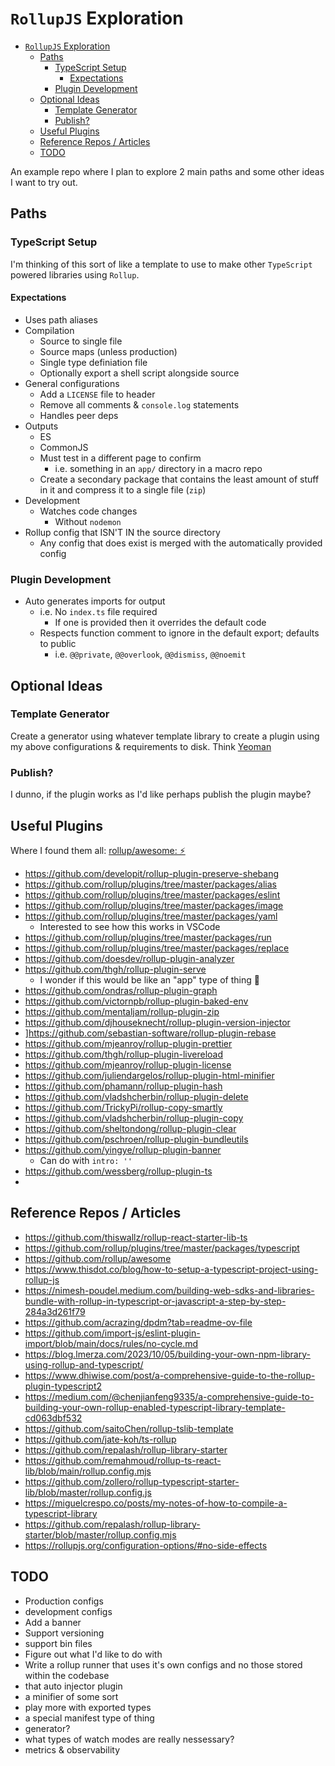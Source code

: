# `RollupJS` Exploration
- [`RollupJS` Exploration](#rollupjs-exploration)
  - [Paths](#paths)
    - [TypeScript Setup](#typescript-setup)
      - [Expectations](#expectations)
    - [Plugin Development](#plugin-development)
  - [Optional Ideas](#optional-ideas)
    - [Template Generator](#template-generator)
    - [Publish?](#publish)
  - [Useful Plugins](#useful-plugins)
  - [Reference Repos / Articles](#reference-repos--articles)
  - [TODO](#todo)

An example repo where I plan to explore 2 main paths and some other ideas I want to try out.

## Paths
### TypeScript Setup
I'm thinking of this sort of like a template to use to make other `TypeScript` powered libraries using `Rollup`.

#### Expectations
- Uses path aliases
- Compilation
  - Source to single file
  - Source maps (unless production)
  - Single type definiation file
  - Optionally export a shell script alongside source
- General configurations
  - Add a `LICENSE` file to header
  - Remove all comments & `console.log` statements
  - Handles peer deps
- Outputs
  - ES
  - CommonJS
  - Must test in a different page to confirm
    - i.e. something in an `app/` directory in a macro repo
  - Create a secondary package that contains the least amount of stuff in it and compress it to a single file (`zip`)
- Development
  - Watches code changes
    - Without `nodemon`
- Rollup config that ISN'T IN the source directory
  - Any config that does exist is merged with the automatically provided config 

### Plugin Development
- Auto generates imports for output
  - i.e. No `index.ts` file required
    - If one is provided then it overrides the default code
  - Respects function comment to ignore in the default export; defaults to public
    - i.e. `@@private`, `@@overlook`, `@@dismiss`, `@@noemit`

## Optional Ideas
### Template Generator
Create a generator using whatever template library to create a plugin using my above configurations & requirements to disk. Think [Yeoman](https://yeoman.io/)

### Publish?
I dunno, if the plugin works as I'd like perhaps publish the plugin maybe?

## Useful Plugins
Where I found them all: [rollup/awesome: ⚡️](https://github.com/rollup/awesome?tab=readme-ov-file)

- https://github.com/developit/rollup-plugin-preserve-shebang
- https://github.com/rollup/plugins/tree/master/packages/alias
- https://github.com/rollup/plugins/tree/master/packages/eslint
- https://github.com/rollup/plugins/tree/master/packages/image
- https://github.com/rollup/plugins/tree/master/packages/yaml
  - Interested to see how this works in VSCode
- https://github.com/rollup/plugins/tree/master/packages/run
- https://github.com/rollup/plugins/tree/master/packages/replace
- https://github.com/doesdev/rollup-plugin-analyzer
- https://github.com/thgh/rollup-plugin-serve
  - I wonder if this would be like an "app" type of thing 🤔
- https://github.com/ondras/rollup-plugin-graph
- https://github.com/victornpb/rollup-plugin-baked-env
- https://github.com/mentaljam/rollup-plugin-zip
- https://github.com/djhouseknecht/rollup-plugin-version-injector
- ]https://github.com/sebastian-software/rollup-plugin-rebase
- https://github.com/mjeanroy/rollup-plugin-prettier
- https://github.com/thgh/rollup-plugin-livereload
- https://github.com/mjeanroy/rollup-plugin-license
- https://github.com/juliendargelos/rollup-plugin-html-minifier
- https://github.com/phamann/rollup-plugin-hash
- https://github.com/vladshcherbin/rollup-plugin-delete
- https://github.com/TrickyPi/rollup-copy-smartly
- https://github.com/vladshcherbin/rollup-plugin-copy
- https://github.com/sheltondong/rollup-plugin-clear
- https://github.com/pschroen/rollup-plugin-bundleutils
- https://github.com/yingye/rollup-plugin-banner
  - Can do with `intro: ''`
- https://github.com/wessberg/rollup-plugin-ts
- 

## Reference Repos / Articles
- https://github.com/thiswallz/rollup-react-starter-lib-ts
- https://github.com/rollup/plugins/tree/master/packages/typescript
- https://github.com/rollup/awesome
- https://www.thisdot.co/blog/how-to-setup-a-typescript-project-using-rollup-js
- https://nimesh-poudel.medium.com/building-web-sdks-and-libraries-bundle-with-rollup-in-typescript-or-javascript-a-step-by-step-284a3d261f79
- https://github.com/acrazing/dpdm?tab=readme-ov-file
- https://github.com/import-js/eslint-plugin-import/blob/main/docs/rules/no-cycle.md
- https://blog.lmerza.com/2023/10/05/building-your-own-npm-library-using-rollup-and-typescript/
- https://www.dhiwise.com/post/a-comprehensive-guide-to-the-rollup-plugin-typescript2
- https://medium.com/@chenjianfeng9335/a-comprehensive-guide-to-building-your-own-rollup-enabled-typescript-library-template-cd063dbf532
- https://github.com/saitoChen/rollup-tslib-template
- https://github.com/jate-koh/ts-rollup
- https://github.com/repalash/rollup-library-starter
- https://github.com/remahmoud/rollup-ts-react-lib/blob/main/rollup.config.mjs
- https://github.com/zollero/rollup-typescript-starter-lib/blob/master/rollup.config.js
- https://miguelcrespo.co/posts/my-notes-of-how-to-compile-a-typescript-library
- https://github.com/repalash/rollup-library-starter/blob/master/rollup.config.mjs
- https://rollupjs.org/configuration-options/#no-side-effects


## TODO
- Production configs
- development configs
- Add a banner
- Support versioning
- support bin files
- Figure out what I'd like to do with
- Write a rollup runner that uses it's own configs and no those stored within the codebase
- that auto injector plugin
- a minifier of some sort
- play more with exported types
- a special manifest type of thing
- generator?
- what types of watch modes are really nessessary?
- metrics & observability
